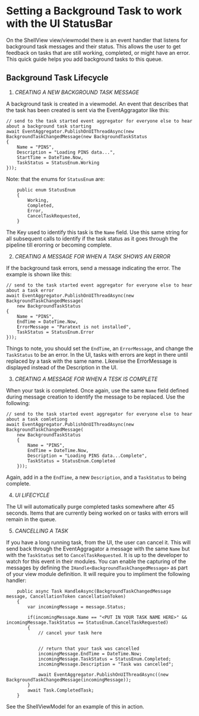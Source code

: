 # Setting a Background Task to work with the UI StatusBar

On the ShellView view/viewmodel there is an event handler that listens for background task messages and their status.  This allows the user to get feedback on tasks that are still working, completed, or might have an error.  This quick guide helps you add background tasks to this queue.

## Background Task Lifecycle

1. *CREATING A NEW BACKGROUND TASK MESSAGE*

A background task is created in a viewmodel.  An event that describes that the task has been created is sent via the EventAggragator like this:

```
// send to the task started event aggregator for everyone else to hear about a background task starting
await EventAggregator.PublishOnUIThreadAsync(new BackgroundTaskChangedMessage(new BackgroundTaskStatus
{
    Name = "PINS",
    Description = "Loading PINS data...",
    StartTime = DateTime.Now,
    TaskStatus = StatusEnum.Working
}));
```

Note: that the enums for `StatusEnum` are:

```
    public enum StatusEnum
    {
        Working,
        Completed,
        Error,
        CancelTaskRequested,
    }
```
The Key used to identify this task is the `Name` field.  Use this same string for all subsequent calls to identify if the task status as it goes through the pipeline till erorring or becoming complete.

2. *CREATING A MESSAGE FOR WHEN A TASK SHOWS AN ERROR*

If the background task errors, send a message indicating the error.  The example is shown like this:

```
// send to the task started event aggregator for everyone else to hear about a task error
await EventAggregator.PublishOnUIThreadAsync(new BackgroundTaskChangedMessage(
    new BackgroundTaskStatus
{
    Name = "PINS",
    EndTime = DateTime.Now,
    ErrorMessage = "Paratext is not installed",
    TaskStatus = StatusEnum.Error
}));             
```                
Things to note, you should set the `EndTime`, an `ErrorMessage`, and change the `TaskStatus` to be an error.  In the UI, tasks with errors are kept in there until replaced by a task with the same name.  Likewise the ErrorMessage is displayed instead of the Description in the UI.

3. *CREATING A MESSAGE FOR WHEN A TESK IS COMPLETE*

When your task is completed.  Once again, use the same `Name` field defined during message creation to identify the message to be replaced.  Use the following:

```
// send to the task started event aggregator for everyone else to hear about a task comletiong
await EventAggregator.PublishOnUIThreadAsync(new BackgroundTaskChangedMessage(
    new BackgroundTaskStatus
    {
        Name = "PINS",
        EndTime = DateTime.Now,
        Description = "Loading PINS data...Complete",
        TaskStatus = StatusEnum.Completed
    }));
```

Again, add in a the `EndTime`, a new `Description`, and a `TaskStatus` to being complete.  

4. *UI LIFECYCLE*

The UI will automatically purge completed tasks somewhere after 45 seconds.  Items that are currently being worked on or tasks with errors will remain in the queue.

5. *CANCELLING A TASK*

If you have a long running task, from the UI, the user can cancel it.  This will send back through the EventAggragator a message with the same `Name` but with the `TaskStatus` set to `CancelTaskRequested`.  It is up to the developer to watch for this event in their modules.  You can enable the capturing of the messages by defining the `IHandle<BackgroundTaskChangedMessage>` as part of your view module definition.  It will require you to impliment the following handler:

```
    public async Task HandleAsync(BackgroundTaskChangedMessage message, CancellationToken cancellationToken)
    {
        var incomingMessage = message.Status;

        if(incomingMessage.Name == "<PUT IN YOUR TASK NAME HERE>" && incomingMessage.TaskStatus == StatusEnum.CancelTaskRequested)
        {
            // cancel your task here


            // return that your task was cancelled
            incomingMessage.EndTime = DateTime.Now;
            incomingMessage.TaskStatus = StatusEnum.Completed;
            incomingMessage.Description = "Task was cancelled";

            await EventAggregator.PublishOnUIThreadAsync((new BackgroundTaskChangedMessage(incomingMessage));
        }
        await Task.CompletedTask;
    }
```

See the ShellViewModel for an example of this in action.
